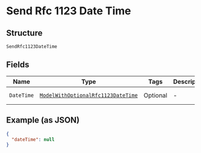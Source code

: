 
# Send Rfc 1123 Date Time

## Structure

`SendRfc1123DateTime`

## Fields

| Name | Type | Tags | Description | Getter | Setter |
|  --- | --- | --- | --- | --- | --- |
| `DateTime` | [`ModelWithOptionalRfc1123DateTime`](/doc/models/model-with-optional-rfc-1123-date-time.md) | Optional | - | ModelWithOptionalRfc1123DateTime getDateTime() | setDateTime(ModelWithOptionalRfc1123DateTime dateTime) |

## Example (as JSON)

```json
{
  "dateTime": null
}
```

